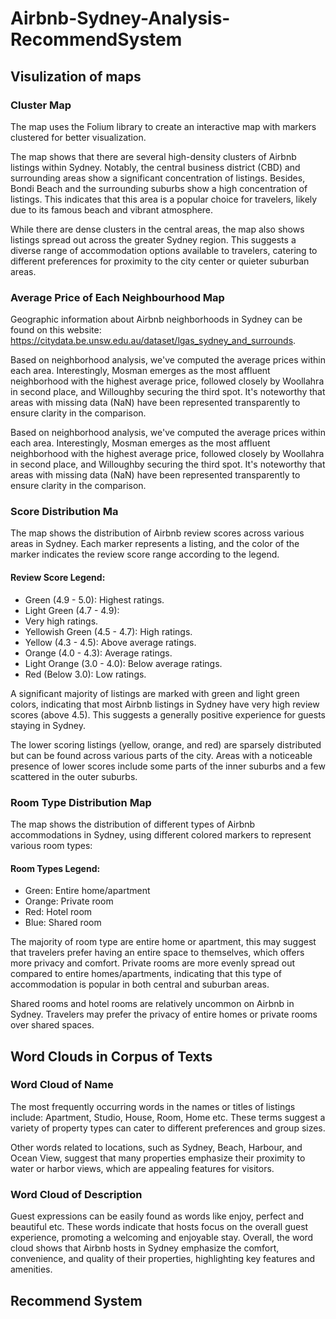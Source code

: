 # Airbnb-Sydney-Analysis-RecommendSystem
## Visulization of maps
### Cluster Map
The map uses the Folium library to create an interactive map with markers clustered for better visualization.

The map shows that there are several high-density clusters of Airbnb listings within Sydney. Notably, the central business district (CBD) and surrounding areas show a significant concentration of listings. Besides, Bondi Beach and the surrounding suburbs show a high concentration of listings. This indicates that this area is a popular choice for travelers, likely due to its famous beach and vibrant atmosphere. 

While there are dense clusters in the central areas, the map also shows listings spread out across the greater Sydney region. This suggests a diverse range of accommodation options available to travelers, catering to different preferences for proximity to the city center or quieter suburban areas.

### Average Price of Each Neighbourhood Map
Geographic information about Airbnb neighborhoods in Sydney can be found on this website: https://citydata.be.unsw.edu.au/dataset/lgas_sydney_and_surrounds.

Based on neighborhood analysis, we've computed the average prices within each area. Interestingly, Mosman emerges as the most affluent neighborhood with the highest average price, followed closely by Woollahra in second place, and Willoughby securing the third spot. It's noteworthy that areas with missing data (NaN) have been represented transparently to ensure clarity in the comparison.

Based on neighborhood analysis, we've computed the average prices within each area. Interestingly, Mosman emerges as the most affluent neighborhood with the highest average price, followed closely by Woollahra in second place, and Willoughby securing the third spot. It's noteworthy that areas with missing data (NaN) have been represented transparently to ensure clarity in the comparison.

### Score Distribution Ma
The map shows the distribution of Airbnb review scores across various areas in Sydney. Each marker represents a listing, and the color of the marker indicates the review score range according to the legend. 

#### Review Score Legend:
* Green (4.9 - 5.0): Highest ratings.
* Light Green (4.7 - 4.9): 
* Very high ratings.
* Yellowish Green (4.5 - 4.7): High ratings.
* Yellow (4.3 - 4.5): Above average ratings.
* Orange (4.0 - 4.3): Average ratings.
* Light Orange (3.0 - 4.0): Below average ratings.
* Red (Below 3.0): Low ratings.

A significant majority of listings are marked with green and light green colors, indicating that most Airbnb listings in Sydney have very high review scores (above 4.5). This suggests a generally positive experience for guests staying in Sydney.

The lower scoring listings (yellow, orange, and red) are sparsely distributed but can be found across various parts of the city.
Areas with a noticeable presence of lower scores include some parts of the inner suburbs and a few scattered in the outer suburbs.


### Room Type Distribution Map
The map shows the distribution of different types of Airbnb accommodations in Sydney, using different colored markers to represent various room types:

#### Room Types Legend:
* Green: Entire home/apartment
* Orange: Private room
* Red: Hotel room
* Blue: Shared room

The majority of room type are entire home or apartment, this may suggest that travelers prefer having an entire space to themselves, which offers more privacy and comfort. Private rooms are more evenly spread out compared to entire homes/apartments, indicating that this type of accommodation is popular in both central and suburban areas.

Shared rooms and hotel rooms are relatively uncommon on Airbnb in Sydney. Travelers may prefer the privacy of entire homes or private rooms over shared spaces.

## Word Clouds in Corpus of Texts
### Word Cloud of Name
The most frequently occurring words in the names or titles of listings include: Apartment, Studio, House, Room, Home etc. These terms suggest a variety of property types can cater to different preferences and group sizes.

Other words related to locations, such as Sydney, Beach, Harbour, and Ocean View, suggest that many properties emphasize their proximity to water or harbor views, which are appealing features for visitors.

### Word Cloud of Description

Guest expressions can be easily found as words like enjoy, perfect and beautiful etc. These words indicate that hosts focus on the overall guest experience, promoting a welcoming and enjoyable stay. Overall, the word cloud shows that Airbnb hosts in Sydney emphasize the comfort, convenience, and quality of their properties, highlighting key features and amenities.

## Recommend System
